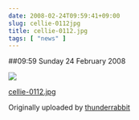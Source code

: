 ```yaml
---
date: 2008-02-24T09:59:41+09:00
slug: cellie-0112jpg
title: cellie-0112.jpg
tags: [ "news" ]
---
```


##09:59 Sunday 24 February 2008


 [![](https://farm3.static.flickr.com/2255/2287354018_ac54c9610e.jpg)](https://www.flickr.com/photos/thunderrabbit/2287354018/)
   

 
  [cellie-0112.jpg](https://www.flickr.com/photos/thunderrabbit/2287354018/)
    

  Originally uploaded by [thunderrabbit](https://www.flickr.com/people/thunderrabbit/)
 




  

